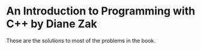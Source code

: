 # An Introduction to Programming with C++ by Diane Zak
These are the solutions to most of the problems in the book.
